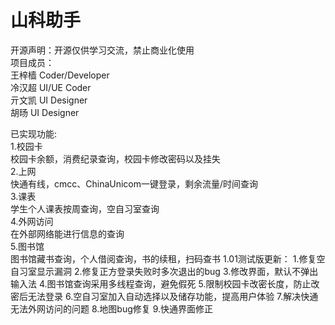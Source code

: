# 山科助手  
开源声明：开源仅供学习交流，禁止商业化使用  
项目成员：  
            王梓樯   Coder/Developer  
            冷汉超   UI/UE Coder  
            亓文凯   UI Designer  
            胡旸     UI Designer  
              
已实现功能:   
              1.校园卡  
                    校园卡余额，消费纪录查询，校园卡修改密码以及挂失  
              2.上网  
                    快通有线，cmcc、ChinaUnicom一键登录，剩余流量/时间查询  
              3.课表  
                    学生个人课表按周查询，空自习室查询  
              4.外网访问  
                    在外部网络能进行信息的查询  
              5.图书馆  
                    图书馆藏书查询，个人借阅查询，书的续租，扫码查书
      1.01测试版更新：
              1.修复空自习室显示漏洞
              2.修复正方登录失败时多次退出的bug
              3.修改界面，默认不弹出输入法
              4.图书馆查询采用多线程查询，避免假死
              5.限制校园卡改密长度，防止改密后无法登录
              6.空自习室加入自动选择以及储存功能，提高用户体验
              7.解决快通无法外网访问的问题
              8.地图bug修复
              9.快通界面修正
